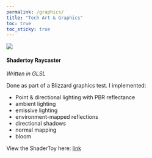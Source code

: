 ```yaml
---
permalink: /graphics/
title: "Tech Art & Graphics"
toc: true
toc_sticky: true
---
```


![](/assets/images/portfolio/shadertoy-raycaster.gif)

#### Shadertoy Raycaster

*Written in GLSL*

Done as part of a Blizzard graphics test. I implemented:
* Point & directional lighting with PBR reflectance
* ambient lighting
* emissive lighting
* environment-mapped reflections
* directional shadows
* normal mapping
* bloom

View the ShaderToy here: [link](https://www.shadertoy.com/view/cd2GWW)

